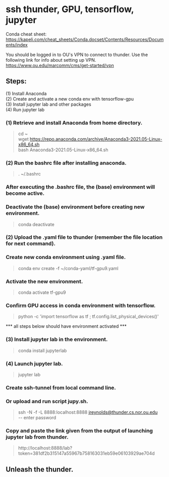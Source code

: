 # ssh thunder, GPU, tensorflow, jupyter

Conda cheat sheet: https://kapeli.com/cheat_sheets/Conda.docset/Contents/Resources/Documents/index

You should be logged in to OU's VPN to connect to thunder.
Use the following link for info about setting up VPN. 
https://www.ou.edu/marcomm/cms/get-started/vpn

## Steps:
(1) Install Anaconda <br />
(2) Create and activate a new conda env with tensorflow-gpu <br />
(3) Install jupyter lab and other packages <br />
(4) Run jupyter lab

### (1) Retrieve and install Anaconda from home directory.

> cd ~ <br />
> wget https://repo.anaconda.com/archive/Anaconda3-2021.05-Linux-x86_64.sh <br />
> bash Anaconda3-2021.05-Linux-x86_64.sh

### (2) Run the bashrc file after installing anaconda. 
> . ~/.bashrc

### After executing the .bashrc file, the (base) environment will become active.
### Deactivate the (base) environment before creating new environment. 
> conda deactivate

### (2) Upload the .yaml file to thunder (remember the file location for next command).

### Create new conda environment using .yaml file.
> conda env create -f ~/conda-yaml/tf-gpu9.yaml

### Activate the new environment.
> conda activate tf-gpu9

### Confirm GPU access in conda environment with tensorflow.
> python -c 'import tensorflow as tf ; tf.config.list_physical_devices()'

 *** all steps below should have environment activated ***

### (3) Install jupyter lab in the environment.
> conda install jupyterlab

### (4) Launch jupyter lab.
> jupyter lab

### Create ssh-tunnel from local command line.
### Or upload and run script jupy.sh.
> ssh -N -f -L 8888:localhost:8888 jreynolds@thunder.cs.nor.ou.edu <br />
-- enter password

### Copy and paste the link given from the output of launching jupyter lab from thunder.
> http://localhost:8888/lab?token=381df2b315147a55967b758163031eb59e06103929ae704d

## **Unleash the thunder.**
